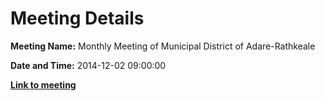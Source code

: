 # Meeting Details

**Meeting Name:** Monthly Meeting of Municipal District of Adare-Rathkeale

**Date and Time:** 2014-12-02 09:00:00

**<a href="https://www.limerick.ie/council/whats-on/monthly-meeting-municipal-district-adare-rathkeale-14" target="_blank">Link to meeting</a>**
